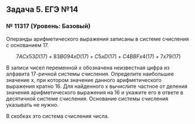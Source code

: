 ## Задача 5. ЕГЭ №14 
### № 11317 (Уровень: Базовый)


Операнды арифметического выражения записаны в системе счисления с основанием 17. 
```math
7ACx53D(17) + 83BG94xD(17) + C5xD(17) + C4BBFx4(17) + 7x79(17)
```
В записи чисел переменной x обозначена неизвестная цифра из алфавита 17-ричной системы счисления. 
Определите наибольшее значение x, при котором значение данного арифметического выражения кратно 16. 
Для найденного x вычислите частное от деления значения арифметического выражения на 16 и укажите его в ответе в десятичной системе счисления. 
Основание системы счисления указывать не нужно.

В скобках это система счисления числа.